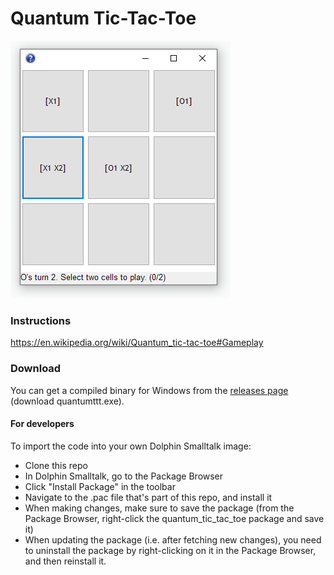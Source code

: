 # Quantum Tic-Tac-Toe

![Screenshot](screenshot.png)

### Instructions
https://en.wikipedia.org/wiki/Quantum_tic-tac-toe#Gameplay

### Download
You can get a compiled binary for Windows from the [releases page](https://github.com/dkter/quantum_tic_tac_toe/releases/latest) (download quantumttt.exe).

#### For developers
To import the code into your own Dolphin Smalltalk image:

- Clone this repo
- In Dolphin Smalltalk, go to the Package Browser
- Click "Install Package" in the toolbar
- Navigate to the .pac file that's part of this repo, and install it
- When making changes, make sure to save the package (from the Package Browser, right-click the quantum_tic_tac_toe package and save it)
- When updating the package (i.e. after fetching new changes), you need to uninstall the package by right-clicking on it in the Package Browser, and then reinstall it.